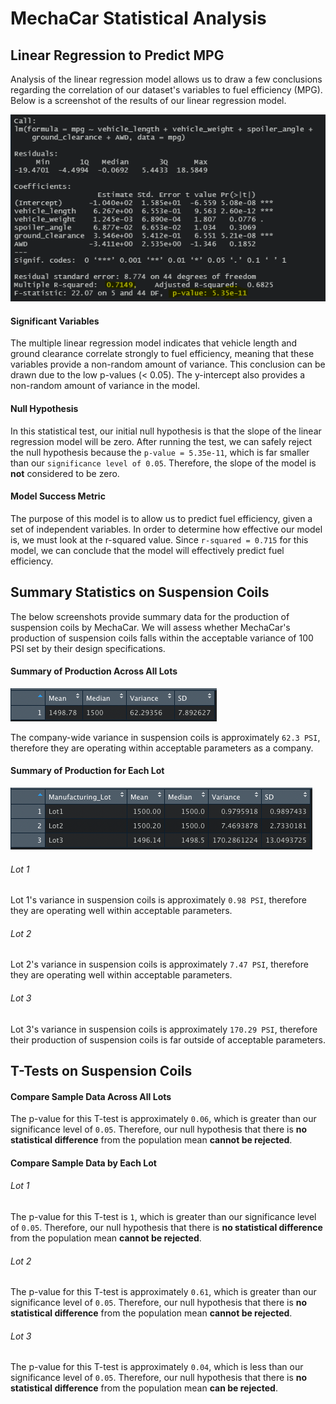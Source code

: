 # MechaCar Statistical Analysis

## Linear Regression to Predict MPG

Analysis of the linear regression model allows us to draw a few conclusions regarding the correlation of our dataset's variables to fuel efficiency (MPG). Below is a screenshot of the results of our linear regression model.

![image](https://github.com/cdeanatx/mechacar_statistical_analysis/blob/main/images/linear_regression.png)

#### Significant Variables

The multiple linear regression model indicates that vehicle length and ground clearance correlate strongly to fuel efficiency, meaning that these variables provide a non-random amount of variance. This conclusion can be drawn due to the low p-values (< 0.05). The y-intercept also provides a non-random amount of variance in the model.

#### Null Hypothesis

In this statistical test, our initial null hypothesis is that the slope of the linear regression model will be zero. After running the test, we can safely reject the null hypothesis because the `p-value = 5.35e-11`, which is far smaller than our `significance level of 0.05`. Therefore, the slope of the model is **not** considered to be zero.

#### Model Success Metric

The purpose of this model is to allow us to predict fuel efficiency, given a set of independent variables. In order to determine how effective our model is, we must look at the r-squared value. Since `r-squared = 0.715` for this model, we can conclude that the model will effectively predict fuel efficiency.



## Summary Statistics on Suspension Coils

The below screenshots provide summary data for the production of suspension coils by MechaCar. We will assess whether MechaCar's production of suspension coils falls within the acceptable variance of 100 PSI set by their design specifications. 

#### Summary of Production Across All Lots

![image](https://github.com/cdeanatx/mechacar_statistical_analysis/blob/main/images/total_summary.png)

The company-wide variance in suspension coils is approximately `62.3 PSI`, therefore they are operating within acceptable parameters as a company.

#### Summary of Production for Each Lot

![image](https://github.com/cdeanatx/mechacar_statistical_analysis/blob/main/images/lot_summary.png)

###### Lot 1

Lot 1's variance in suspension coils is approximately `0.98 PSI`, therefore they are operating well within acceptable parameters.

###### Lot 2

Lot 2's variance in suspension coils is approximately `7.47 PSI`, therefore they are operating well within acceptable parameters.

###### Lot 3

Lot 3's variance in suspension coils is approximately `170.29 PSI`, therefore their production of suspension coils is far outside of acceptable parameters.



## T-Tests on Suspension Coils

#### Compare Sample Data Across All Lots

The p-value for this T-test is approximately `0.06`, which is greater than our significance level of `0.05`. Therefore, our null hypothesis that there is **no statistical difference** from the population mean **cannot be rejected**.

#### Compare Sample Data by Each Lot

###### Lot 1

The p-value for this T-test is `1`, which is greater than our significance level of `0.05`. Therefore, our null hypothesis that there is **no statistical difference** from the population mean **cannot be rejected**.

###### Lot 2

The p-value for this T-test is approximately `0.61`, which is greater than our significance level of `0.05`. Therefore, our null hypothesis that there is **no statistical difference** from the population mean **cannot be rejected**.

###### Lot 3

The p-value for this T-test is approximately `0.04`, which is less than our significance level of `0.05`. Therefore, our null hypothesis that there is **no statistical difference** from the population mean **can be rejected**.

